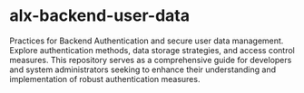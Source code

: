 # alx-backend-user-data
Practices for Backend Authentication and secure user data management. Explore authentication methods, data storage strategies, and access control measures. This repository serves as a comprehensive guide for developers and system administrators seeking to enhance their understanding and implementation of robust authentication measures.
